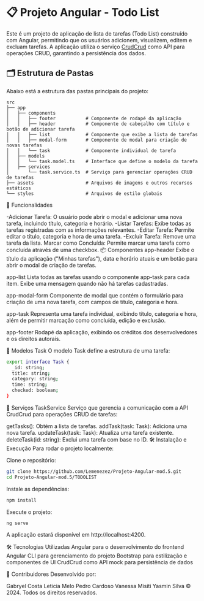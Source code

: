 # 📋 Projeto Angular - Todo List

Este é um projeto de aplicação de lista de tarefas (Todo List) construído com Angular, permitindo que os usuários adicionem, visualizem, editem e excluam tarefas. A aplicação utiliza o serviço [CrudCrud](https://crudcrud.com/) como API para operações CRUD, garantindo a persistência dos dados.

## 🗂 Estrutura de Pastas

Abaixo está a estrutura das pastas principais do projeto:

```plaintext
src
├── app
│   ├── components
│   │   ├── footer           # Componente de rodapé da aplicação
│   │   ├── header           # Componente de cabeçalho com título e botão de adicionar tarefa
│   │   ├── list             # Componente que exibe a lista de tarefas
│   │   ├── modal-form       # Componente de modal para criação de novas tarefas
│   │   └── task             # Componente individual de tarefa
│   ├── models
│   │   └── task.model.ts    # Interface que define o modelo da tarefa
│   ├── services
│       └── task.service.ts  # Serviço para gerenciar operações CRUD de tarefas
├── assets                   # Arquivos de imagens e outros recursos estáticos
└── styles                   # Arquivos de estilo globais
```

🚀 Funcionalidades

  -Adicionar Tarefa: O usuário pode abrir o modal e adicionar uma nova tarefa, incluindo título, categoria e horário.
  -Listar Tarefas: Exibe todas as tarefas registradas com as informações relevantes.
  -Editar Tarefa: Permite editar o título, categoria e hora de uma tarefa.
  -Excluir Tarefa: Remove uma tarefa da lista.
Marcar como Concluída: Permite marcar uma tarefa como concluída através de uma checkbox.
📦 Componentes
app-header
Exibe o título da aplicação ("Minhas tarefas"), data e horário atuais e um botão para abrir o modal de criação de tarefas.

app-list
Lista todas as tarefas usando o componente app-task para cada item. Exibe uma mensagem quando não há tarefas cadastradas.

app-modal-form
Componente de modal que contém o formulário para criação de uma nova tarefa, com campos de título, categoria e hora.

app-task
Representa uma tarefa individual, exibindo título, categoria e hora, além de permitir marcação como concluída, edição e exclusão.

app-footer
Rodapé da aplicação, exibindo os créditos dos desenvolvedores e os direitos autorais.

📝 Modelos
Task
O modelo Task define a estrutura de uma tarefa:
```bash
export interface Task {
  _id: string;
  title: string;
  category: string;
  time: string;
  checked: boolean;
}
```

🔧 Serviços
TaskService
Serviço que gerencia a comunicação com a API CrudCrud para operações CRUD de tarefas:

getTasks(): Obtém a lista de tarefas.
addTask(task: Task): Adiciona uma nova tarefa.
updateTask(task: Task): Atualiza uma tarefa existente.
deleteTask(id: string): Exclui uma tarefa com base no ID.
🛠️ Instalação e Execução
Para rodar o projeto localmente:

Clone o repositório:
```bash
git clone https://github.com/Lemenezez/Projeto-Angular-mod.5.git
cd Projeto-Angular-mod.5/TODOLIST
```
Instale as dependências:

```bash
npm install
```
Execute o projeto:
```bash
ng serve
```

A aplicação estará disponível em http://localhost:4200.

🛠 Tecnologias Utilizadas
Angular para o desenvolvimento do frontend
Angular CLI para gerenciamento do projeto
Bootstrap para estilização e componentes de UI
CrudCrud como API mock para persistência de dados

👥 Contribuidores
Desenvolvido por:

Gabryel Costa
Leticia Melo
Pedro Cardoso
Vanessa Misiti
Yasmin Silva
© 2024. Todos os direitos reservados.
